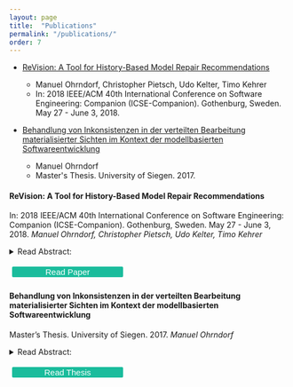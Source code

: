 ```yaml
---
layout: page
title:  "Publications"
permalink: "/publications/"
order: 7
---
```


<style>

.button {
  display: inline-block;
  border-radius: 2px;
  background-color: #1abc9c;
  border: none;
  color: white;
  text-align: center;
  font-size: 15px;
  width: 200px;
  transition: all 0.5s;
  cursor: pointer;
  margin: 5px;
}

.button:hover {
  background-color: white; 
  color: white; 
  border: 2px solid #1abc9c;
}

.button span {
  cursor: pointer;
  display: inline-block;
  position: relative;
  transition: 0.5s;
}

.button span:after {
  content: '\00bb';
  position: absolute;
  opacity: 0;
  top: 0;
  right: -20px;
  transition: 0.5s;

}

.button:hover span {
  color: #1abc9c;
  padding-right: 25px;
}

.button:hover span:after {
  opacity: 1;
  right: 0;
}

</style>

* [ReVision: A Tool for History-Based Model Repair Recommendations](https://ieeexplore.ieee.org/abstract/document/8449456)
  * Manuel Ohrndorf, Christopher Pietsch, Udo Kelter, Timo Kehrer
  * In: 2018 IEEE/ACM 40th International Conference on Software Engineering: Companion (ICSE-Companion). Gothenburg, Sweden. May 27 - June 3, 2018.

* [Behandlung von Inkonsistenzen in der verteilten Bearbeitung materialisierter Sichten im Kontext der modellbasierten Softwareentwicklung](http://pi.informatik.uni-siegen.de/mohrndorf/downloads/2017-04-29_mohrndorf_MA2017.pdf)
  * Manuel Ohrndorf
  * Master's Thesis. University of Siegen. 2017.
  

#### ReVision: A Tool for History-Based Model Repair Recommendations
In: 2018 IEEE/ACM 40th International Conference on Software Engineering: Companion (ICSE-Companion). Gothenburg, Sweden. May 27 - June 3, 2018.
_Manuel Ohrndorf, Christopher Pietsch, Udo Kelter, Timo Kehrer_

<details>
<summary>Read Abstract:</summary>
Models in Model-Driven Engineering are heavily edited in all stages of software development and can become temporarily inconsistent. In general, there are many alternatives to fix an inconsistency, the actual choice is left to the discretion of the developer. Model repair tools should support developers by proposing a short list of repair alternatives. Such recommendations will be only accepted in practice if the generated proposals are plausible and understandable. Current approaches, which mostly focus on fully automatic, non-interactive model repairs, fail in meeting these requirements. This paper proposes a new approach to generate repair proposals for inconsistencies that were introduced by incomplete editing processes which can be located in the version history of a model. Such an incomplete editing process is extended to a full execution of a consistency-preserving edit operation. We demonstrate our repair tool \toolname using a simplified multi-view UML model of a video on demand system, a screencast is provided at http://pi.informatik.uni-siegen.de/projects/SiLift/icse2018/.
</details>

<button class="button" style="vertical-align:middle" onclick="window.location.href='https://ieeexplore.ieee.org/abstract/document/8449456';"><span>Read Paper</span></button>

#### Behandlung von Inkonsistenzen in der verteilten Bearbeitung materialisierter Sichten im Kontext der modellbasierten Softwareentwicklung
Master’s Thesis. University of Siegen. 2017.
_Manuel Ohrndorf_

<details>
<summary>Read Abstract:</summary>
In software development, models are used for system analysis and de-sign. In model-driven software development, models are primary artifacts and the formalbasis for the system implementation. A model is an abstraction layer which conceals thetechnical target platform. This increases the re-usability of the developed components.However, this requires the definition of a formal syntax and semantics for the modelinglanguage. Models are usually expressed from various viewpoints, e.g. the data struc-ture and a user interaction. A multi-view modeling environment can be used to buildcomplex system models. A viewpoint can also be constructed by slicing a specific partof the model. This can be helpful in distributing and processing large models acrossa development team. However, a developer can inadvertently introduce inconsistenciesbetween different views. Ensuring the correctness of a model is a key task of the devel-opment process. Therefor, the developers need fully-fledged tool support to deal withinconsistencies.  This work presents an approach to the repair of inconsistencies in adistributed multi-view modeling environment. The introduced tool determines repairsbased on user-defined edit rules. To understand the cause of an inconsistency, the repairalgorithm considers the modifications which have introduced the inconsistency. 
</details>

<button class="button" style="vertical-align:middle" onclick="window.location.href='http://pi.informatik.uni-siegen.de/mohrndorf/downloads/2017-04-29_mohrndorf_MA2017.pdf';"><span>Read Thesis</span></button>
